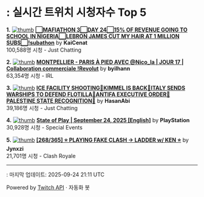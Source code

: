 # : 실시간 트위치 시청자수 Top 5

**1.** [![thumb](https://static-cdn.jtvnw.net/previews-ttv/live_user_kaicenat-320x180.jpg)](https://twitch.tv/KaiCenat)
**[⬜MAFIATHON 3⬜DAY 24⬜15% OF REVENUE GOING TO SCHOOL IN NIGERIA⬜LEBRON JAMES CUT MY HAIR AT 1 MILLION SUBS⬜!subathon](https://twitch.tv/KaiCenat)** by **KaiCenat**<br>100,588명 시청  - Just Chatting

**2.** [![thumb](https://static-cdn.jtvnw.net/previews-ttv/live_user_byilhann-320x180.jpg)](https://twitch.tv/byilhann)
**[MONTPELLIER - PARIS À PIED AVEC @Nico_la | JOUR 17 | Collaboration commerciale !Revolut](https://twitch.tv/byilhann)** by **byilhann**<br>63,354명 시청  - IRL

**3.** [![thumb](https://static-cdn.jtvnw.net/previews-ttv/live_user_hasanabi-320x180.jpg)](https://twitch.tv/HasanAbi)
**[ICE FACILITY SHOOTING🚨KIMMEL IS BACK🚨ITALY SENDS WARSHIPS TO DEFEND FLOTILLA🚨ANTIFA EXECUTIVE ORDER🚨PALESTINE STATE RECOGNITION🚨](https://twitch.tv/HasanAbi)** by **HasanAbi**<br>39,186명 시청  - Just Chatting

**4.** [![thumb](https://static-cdn.jtvnw.net/previews-ttv/live_user_playstation-320x180.jpg)](https://twitch.tv/PlayStation)
**[State of Play | September 24, 2025 [English]](https://twitch.tv/PlayStation)** by **PlayStation**<br>30,928명 시청  - Special Events

**5.** [![thumb](https://static-cdn.jtvnw.net/previews-ttv/live_user_jynxzi-320x180.jpg)](https://twitch.tv/Jynxzi)
**[[268/365] ⭐️ PLAYING FAKE CLASH -> LADDER w/ KEN ⭐️](https://twitch.tv/Jynxzi)** by **Jynxzi**<br>21,701명 시청  - Clash Royale


---
: 마지막 업데이트: 2025-09-24 21:11 UTC

Powered by [Twitch API](https://dev.twitch.tv/docs/api/reference) · 자동화 봇